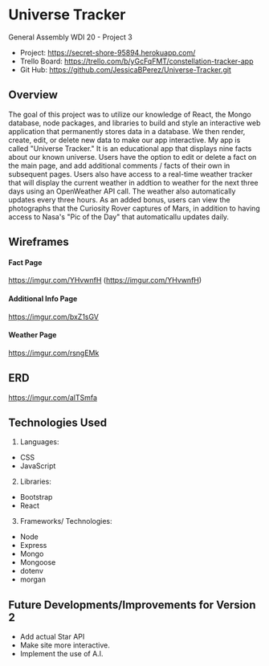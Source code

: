 # Universe Tracker

General Assembly WDI 20 - Project 3

- Project: https://secret-shore-95894.herokuapp.com/
- Trello Board: https://trello.com/b/yGcFqFMT/constellation-tracker-app
- Git Hub: https://github.com/JessicaBPerez/Universe-Tracker.git

## Overview

The goal of this project was to utilize our knowledge of React, the Mongo database, node packages, and libraries to build and style an interactive web application that permanently stores data in a database. We then render, create, edit, or delete new data to make our app interactive. My app is called "Universe Tracker." It is an educational app that displays nine facts about our known universe. Users have the option to edit or delete a fact on the main page, and add additional comments / facts of their own in subsequent pages. Users also have access to a real-time weather tracker that will display the current weather in addtion to weather for the next three days using an OpenWeather API call. The weather also automatically updates every three hours. As an added bonus, users can view the photographs that the Curiosity Rover captures of Mars, in addition to having access to Nasa's "Pic of the Day" that automaticallu updates daily.

## Wireframes

#### Fact Page

https://imgur.com/YHvwnfH
(https://imgur.com/YHvwnfH)

#### Additional Info Page

https://imgur.com/bxZ1sGV

#### Weather Page

https://imgur.com/rsngEMk

## ERD

https://imgur.com/alTSmfa

## Technologies Used

1. Languages:

- CSS
- JavaScript

2. Libraries:

- Bootstrap
- React

3. Frameworks/ Technologies:

- Node
- Express
- Mongo
- Mongoose
- dotenv
- morgan

## Future Developments/Improvements for Version 2

- Add actual Star API
- Make site more interactive.
- Implement the use of A.I.

